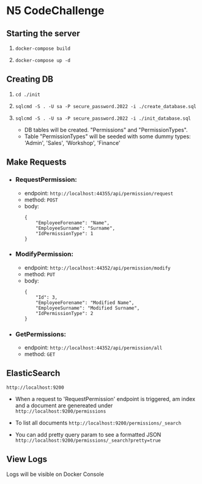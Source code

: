 # N5 CodeChallenge

## Starting the server

1. `docker-compose build`

2. `docker-compose up -d`


## Creating DB

1. `cd ./init`

2. `sqlcmd -S . -U sa -P secure_password.2022 -i ./create_database.sql`

3. `sqlcmd -S . -U sa -P secure_password.2022 -i ./init_database.sql`

    * DB tables will be created. "Permissions" and "PermissionTypes".
    * Table "PermissionTypes" will be seeded with some dummy types: 'Admin', 'Sales', 'Workshop', 'Finance'


## Make Requests

* ### RequestPermission:
    * endpoint: `http://localhost:44355/api/permission/request`
    * method: `POST`
    * body: 
        ```
        {
            "EmployeeForename": "Name",
            "EmployeeSurname": "Surname",
            "IdPermissionType": 1
        }
        ```

* ### ModifyPermission:
    * endpoint: `http://localhost:44352/api/permission/modify`
    * method: `PUT`
    * body:
        ``` 
        {
            "Id": 3,
            "EmployeeForename": "Modified Name",
            "EmployeeSurname": "Modified Surname",
            "IdPermissionType": 2
        }
        ```

* ### GetPermissions:
    * endpoint: `http://localhost:44352/api/permission/all`
    * method: `GET`


## ElasticSearch

`http://localhost:9200`

* When a request to 'RequestPermission' endpoint is triggered, am index and a document are genereated under `http://localhost:9200/permissions`

* To list all documents `http://localhost:9200/permissions/_search`

* You can add pretty query param to see a formatted JSON `http://localhost:9200/permissions/_search?pretty=true`


## View Logs

Logs will be visible on Docker Console